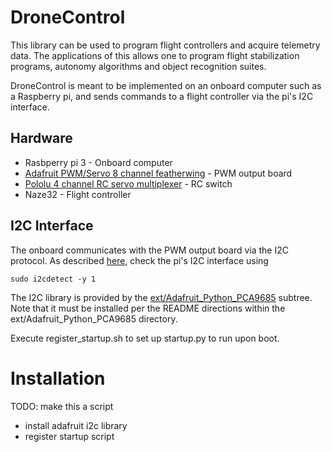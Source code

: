 # DroneControl

This library can be used to program flight controllers and acquire telemetry
data. The applications of this allows one to program flight stabilization
programs, autonomy algorithms and object recognition suites.

DroneControl is meant to be implemented on an onboard computer such as a
Raspberry pi, and sends commands to a flight controller via the pi's I2C
interface.

## Hardware

* Rasbperry pi 3 - Onboard computer
* [Adafruit PWM/Servo 8 channel featherwing](https://learn.adafruit.com/adafruit-8-channel-pwm-or-servo-featherwing/assembly) - PWM output board
* [Pololu 4 channel RC servo multiplexer](https://www.pololu.com/product/2807) - RC switch
* Naze32 - Flight controller

## I2C Interface

The onboard communicates with the PWM output board via the I2C protocol.
As described [here](https://learn.adafruit.com/adafruits-raspberry-pi-lesson-4-gpio-setup/configuring-i2c),
check  the pi's I2C interface using
```
sudo i2cdetect -y 1
```

The I2C library is provided by the [ext/Adafruit_Python_PCA9685](https://github.com/adafruit/Adafruit_Python_PCA9685) subtree.
Note that it must be installed per the README directions within the ext/Adafruit_Python_PCA9685 directory.

Execute register_startup.sh to set up startup.py to run upon boot.

# Installation

TODO: make this a script

* install adafruit i2c library
* register startup script
